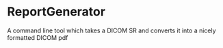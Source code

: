 # ReportGenerator
A command line tool which takes a DICOM SR and converts it into a nicely formatted DICOM pdf
